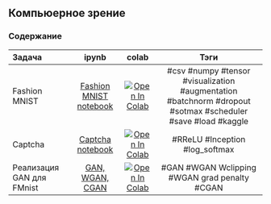 ## Компьюерное зрение

### Содержание

|Задача |ipynb | colab|Тэги |
|:---|:---:|:---:|:---:|
| Fashion MNIST|[Fashion MNIST notebook](https://github.com/NazarovMichail/Lectures-notes-MIPT/blob/master/DL/CV/fmnist/FMnist.ipynb) | <a target="_blank" href="https://colab.research.google.com/github/NazarovMichail/Lectures-notes-MIPT/blob/master/DL/CV/fmnist/FMnist.ipynb"><img src="https://colab.research.google.com/assets/colab-badge.svg" alt="Open In Colab"/></a>| #csv #numpy #tensor #visualization #augmentation #batchnorm #dropout #sotmax #scheduler #save #load #kaggle |
|Captcha | [Captcha notebook](https://github.com/NazarovMichail/Lectures-notes-MIPT/blob/master/DL/CV/captcha/Captcha.ipynb)|<a target="_blank" href="https://colab.research.google.com/github/NazarovMichail/Lectures-notes-MIPT/blob/master/DL/CV/captcha/Captcha.ipynb"><img src="https://colab.research.google.com/assets/colab-badge.svg" alt="Open In Colab"/></a> | #RReLU #Inception #log_softmax|
|Реализация GAN для FMnist | [GAN, WGAN, CGAN](https://github.com/NazarovMichail/Lectures-notes-MIPT/blob/master/DL/CV/GAN/GAN%2C%20WGAN%2C%20CGAN.ipynb)|<a target="_blank" href="https://colab.research.google.com/github/NazarovMichail/Lectures-notes-MIPT/blob/master/DL/CV/GAN/GAN%2C%20WGAN%2C%20CGAN.ipynb"><img src="https://colab.research.google.com/assets/colab-badge.svg" alt="Open In Colab"/></a> | #GAN #WGAN Wclipping #WGAN grad penalty #CGAN|
